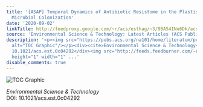 ```yaml
---
title: '[ASAP] Temporal Dynamics of Antibiotic Resistome in the Plastisphere during
  Microbial Colonization'
date: '2020-09-02'
linkTitle: http://feedproxy.google.com/~r/acs/esthag/~3/9BA54INu6Dk/acs.est.0c04292
source: 'Environmental Science & Technology: Latest Articles (ACS Publications)'
description: '<p><img src="https://pubs.acs.org/na101/home/literatum/publisher/achs/journals/content/esthag/0/esthag.ahead-of-print/acs.est.0c04292/20200902/images/medium/es0c04292_0008.gif"
  alt="TOC Graphic"/></p><div><cite>Environmental Science & Technology</cite></div><div>DOI:
  10.1021/acs.est.0c04292</div><img src="http://feeds.feedburner.com/~r/acs/esthag/~4/9BA54INu6Dk"
  height="1" width="1" ...'
disable_comments: true
---
```

<p><img src="https://pubs.acs.org/na101/home/literatum/publisher/achs/journals/content/esthag/0/esthag.ahead-of-print/acs.est.0c04292/20200902/images/medium/es0c04292_0008.gif" alt="TOC Graphic"/></p><div><cite>Environmental Science & Technology</cite></div><div>DOI: 10.1021/acs.est.0c04292</div><img src="http://feeds.feedburner.com/~r/acs/esthag/~4/9BA54INu6Dk" height="1" width="1" ...